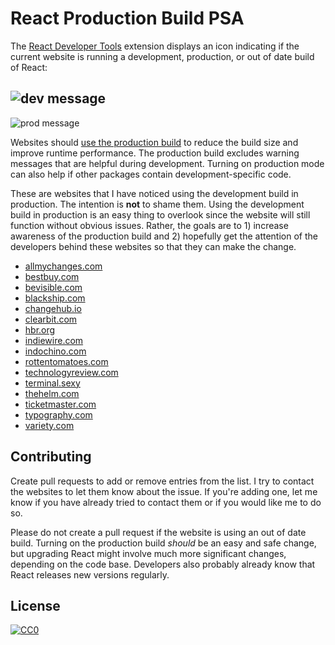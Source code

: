 # React Production Build PSA
The [React Developer Tools](https://github.com/facebook/react-devtools)
extension displays an icon indicating if the current website is running a
development, production, or out of date build of React:

![dev message](https://reactjs.org/static/devtools-dev-e434ce2f7e64f63e597edf03f4465694-1e9b4.png)
---
![prod message](https://reactjs.org/static/devtools-prod-d0f767f80866431ccdec18f200ca58f1-1e9b4.png)

Websites should [use the production
build](https://reactjs.org/docs/optimizing-performance.html#use-the-production-build)
to reduce the build size and improve runtime performance. The production build
excludes warning messages that are helpful during development. Turning on
production mode can also help if other packages contain development-specific
code.

These are websites that I have noticed using the development build in
production. The intention is **not** to shame them. Using the development build
in production is an easy thing to overlook since the website will still
function without obvious issues. Rather, the goals are to 1) increase awareness
of the production build and 2) hopefully get the attention of the developers
behind these websites so that they can make the change.

* [allmychanges.com](https://allmychanges.com/)
* [bestbuy.com](https://www.bestbuy.com/)
* [bevisible.com](https://www.bevisible.com/)
* [blackship.com](https://www.blackship.com/)
* [changehub.io](http://changehub.io/)
* [clearbit.com](https://clearbit.com/)
* [hbr.org](https://hbr.org/)
* [indiewire.com](https://www.indiewire.com/)
* [indochino.com](https://www.indochino.com/)
* [rottentomatoes.com](https://www.rottentomatoes.com/)
* [technologyreview.com](https://www.technologyreview.com/)
* [terminal.sexy](https://terminal.sexy/)
* [thehelm.com](https://thehelm.com/)
* [ticketmaster.com](https://www.ticketmaster.com/)
* [typography.com](https://www.typography.com/)
* [variety.com](https://variety.com/)

## Contributing
Create pull requests to add or remove entries from the list. I try to contact
the websites to let them know about the issue. If you're adding one, let me
know if you have already tried to contact them or if you would like me to do
so.

Please do not create a pull request if the website is using an out of date
build. Turning on the production build *should* be an easy and safe change, but
upgrading React might involve much more significant changes, depending on the
code base. Developers also probably already know that React releases new
versions regularly.

## License
[![CC0](https://licensebuttons.net/p/zero/1.0/88x31.png)](https://creativecommons.org/publicdomain/zero/1.0/)
